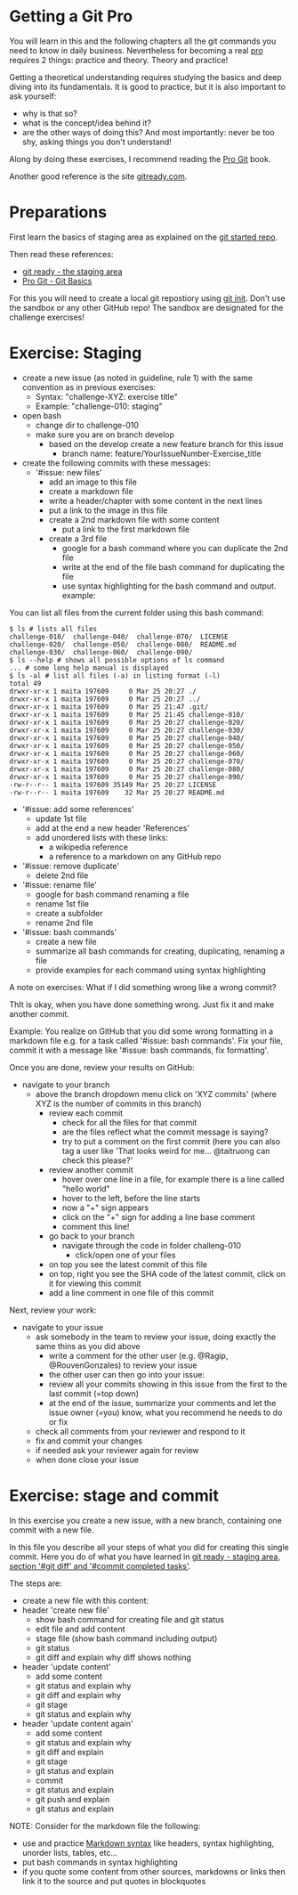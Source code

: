 # Getting a Git Pro

You will learn in this and the following chapters all the git commands you need to know in daily business. Nevertheless for becoming a real [pro](https://en.wikipedia.org/wiki/Professional) requires 2 things: practice and theory. Theory and practice!

Getting a theoretical understanding requires studying the basics and deep diving into its fundamentals. It is good to practice, but it is also important to ask yourself:
- why is that so?
- what is the concept/idea behind it?
- are the other ways of doing this?
And most importantly: never be too shy, asking things you don't understand!

Along by doing these exercises, I recommend reading the [Pro Git](https://git-scm.com/book/en/v2/) book.

Another good reference is the site [gitready.com](http://gitready.com).

# Preparations

First learn the basics of staging area as explained on the [git started repo](https://github.com/software-developer-org/git-started/blob/master/01_basics/0100_staging_area.md).

Then read these references:

- [git ready - the staging area](http://gitready.com/beginner/2009/01/18/the-staging-area.html)
- [Pro Git - Git Basics](https://git-scm.com/book/en/v2/Git-Basics-Recording-Changes-to-the-Repository)

For this you will need to create a local git repostiory using [git init](https://github.com/software-developer-org/git-started#git-init---create-local-git-repo). Don't use the sandbox or any other GitHub repo! The sandbox are designated for the challenge exercises!

# Exercise: Staging

- create a new issue (as noted in guideline, rule 1) with the same convention as in previous exercises:
  - Syntax: "challenge-XYZ: exercise title"
  - Example: "challenge-010: staging"
- open bash
  - change dir to challenge-010
  - make sure you are on branch develop
    - based on the develop create a new feature branch for this issue
      - branch name: feature/YourIssueNumber-Exercise_title
- create the following commits with these messages:
  - '#issue: new files'
    - add an image to this file
    - create a markdown file
    - write a header/chapter with some content in the next lines
    - put a link to the image in this file
    - create a 2nd markdown file with some content
      - put a link to the first markdown file
    - create a 3rd file
      - google for a bash command where you can duplicate the 2nd file
      - write at the end of the file bash command for duplicating the file
      - use syntax highlighting for the bash command and output. example:

You can list all files from the current folder using this bash command:
```
$ ls # lists all files
challenge-010/  challenge-040/  challenge-070/  LICENSE
challenge-020/  challenge-050/  challenge-080/  README.md
challenge-030/  challenge-060/  challenge-090/
$ ls --help # shows all possible options of ls command
... # some long help manual is displayed
$ ls -al # list all files (-a) in listing format (-l)
total 49
drwxr-xr-x 1 maita 197609     0 Mar 25 20:27 ./
drwxr-xr-x 1 maita 197609     0 Mar 25 20:27 ../
drwxr-xr-x 1 maita 197609     0 Mar 25 21:47 .git/
drwxr-xr-x 1 maita 197609     0 Mar 25 21:45 challenge-010/
drwxr-xr-x 1 maita 197609     0 Mar 25 20:27 challenge-020/
drwxr-xr-x 1 maita 197609     0 Mar 25 20:27 challenge-030/
drwxr-xr-x 1 maita 197609     0 Mar 25 20:27 challenge-040/
drwxr-xr-x 1 maita 197609     0 Mar 25 20:27 challenge-050/
drwxr-xr-x 1 maita 197609     0 Mar 25 20:27 challenge-060/
drwxr-xr-x 1 maita 197609     0 Mar 25 20:27 challenge-070/
drwxr-xr-x 1 maita 197609     0 Mar 25 20:27 challenge-080/
drwxr-xr-x 1 maita 197609     0 Mar 25 20:27 challenge-090/
-rw-r--r-- 1 maita 197609 35149 Mar 25 20:27 LICENSE
-rw-r--r-- 1 maita 197609    32 Mar 25 20:27 README.md
```

  - '#issue: add some references'
    - update 1st file
    - add at the end a new header 'References'
    - add unordered lists with these links:
      - a wikipedia reference
      - a reference to a markdown on any GitHub repo
  - '#issue: remove duplicate'
    - delete 2nd file
  - '#issue: rename file'
    - google for bash command renaming a file
    - rename 1st file
    - create a subfolder
    - rename 2nd file
  - '#issue: bash commands'
    - create a new file
    - summarize all bash commands for creating, duplicating, renaming a file
    - provide examples for each command using syntax highlighting

A note on exercises: What if I did something wrong like a wrong commit?

ThIt is okay, when you have done something wrong. Just fix it and make another commit.

Example:
You realize on GitHub that you did some wrong formatting in a markdown file e.g. for a task called '#issue: bash commands'.
Fix your file, commit it with a message like '#issue: bash commands, fix formatting'.

Once you are done, review your results on GitHub:
- navigate to your branch
  - above the branch dropdown menu click on 'XYZ commits' (where XYZ is the number of commits in this branch)
    - review each commit
      - check for all the files for that commit
      - are the files reflect what the commit message is saying?
      - try to put a comment on the first commit (here you can also tag a user like 'That looks weird for me... @taitruong can check this please?'
    - review another commit
      - hover over one line in a file, for example there is a line called "hello world"
      - hover to the left, before the line starts
      - now a "+" sign appears
      - click on the "+" sign for adding a line base comment
      - comment this line!
    - go back to your branch
      - navigate through the code in folder challeng-010
        - click/open one of your files
	- on top you see the latest commit of this file
	- on top, right you see the SHA code of the latest commit, click on it for viewing this commit
	- add a line comment in one file of this commit

Next, review your work:
- navigate to your issue
  - ask somebody in the team to review your issue, doing exactly the same thins as you did above
    - write a comment for the other user (e.g. @Ragip, @RouvenGonzales) to review your issue
    - the other user can then go into your issue:
    - review all your commits showing in this issue from the first to the last commit (=top down)
    - at the end of the issue, summarize your comments and let the issue owner (=you) know, what you recommend he needs to do or fix
  - check all comments from your reviewer and respond to it
  - fix and commit your changes
  - if needed ask your reviewer again for review
  - when done close your issue

# Exercise: stage and commit

In this exercise you create a new issue, with a new branch, containing one commit with a new file.

In this file you describe all your steps of what you did for creating this single commit. Here you do of what you have learned in [git ready - staging area, section '#git diff' and '#commit completed tasks'](https://github.com/software-developer-org/git-started/blob/master/01_basics/0100_staging_area.md#git-diff---viewing-a-modifed-file).

The steps are:
- create a new file with this content:
- header 'create new file'
  - show bash command for creating file and git status
  - edit file and add content
  - stage file (show bash command including output)
  - git status
  - git diff and explain why diff shows nothing
- header 'update content'
  - add some content
  - git status and explain why
  - git diff and explain why
  - git stage
  - git status and explain why
- header 'update content again'
  - add some content
  - git status and explain why
  - git diff and explain
  - git stage
  - git status and explain
  - commit
  - git status and explain
  - git push and explain
  - git status and explain

NOTE:
Consider for the markdown file the following:
- use and practice [Markdown syntax](https://guides.github.com/features/mastering-markdown/) like headers, syntax highlighting, unorder lists, tables, etc...
- put bash commands in syntax highlighting
- if you quote some content from other sources, markdowns or links then link it to the source and put quotes in blockquotes

